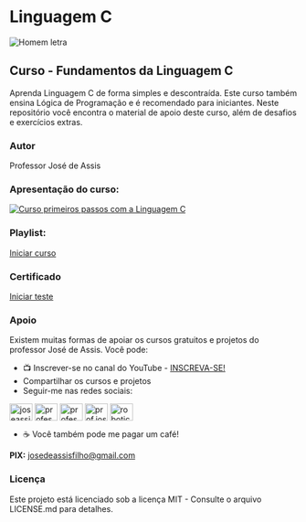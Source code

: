 # Linguagem C
![Homem letra](https://github.com/professorjosedeassis/Linguagem-C/blob/master/imagens/homem%20letra.gif)
## Curso - Fundamentos da Linguagem C
Aprenda Linguagem C de forma simples e descontraída. Este curso também ensina Lógica de Programação e é recomendado para iniciantes. Neste repositório você encontra o material de apoio deste curso, além de desafios e exercícios extras.
### Autor
Professor José de Assis
### Apresentação do curso:
[![Curso primeiros passos com a Linguagem C](http://img.youtube.com/vi/COgylca8qYw/0.jpg)](http://www.youtube.com/watch?v=COgylca8qYw "Asssistir no YouTube")
### Playlist:
[Iniciar curso](https://www.youtube.com/playlist?list=PLbEOwbQR9lqxHno2S-IiG9-lePyRNOO_E)
### Certificado
[Iniciar teste](https://forms.gle/N3LxBdv4uSF8rjSf8)
### Apoio
Existem muitas formas de apoiar os cursos gratuitos e projetos do professor José de Assis. Você pode:
- 📺 Inscrever-se no canal do YouTube - [INSCREVA-SE!](https://www.youtube.com/c/RoboticapraticaBr/?sub_confirmation=1)
- Compartilhar os cursos e projetos
- Seguir-me nas redes sociais:
<p align="left">
<a href="https://twitter.com/joseassis" target="blank"><img align="center" src="https://raw.githubusercontent.com/rahuldkjain/github-profile-readme-generator/master/src/images/icons/Social/twitter.svg" alt="joseassis" height="30" width="40" /></a>
<a href="https://linkedin.com/in/professorjosedeassis" target="blank"><img align="center" src="https://raw.githubusercontent.com/rahuldkjain/github-profile-readme-generator/master/src/images/icons/Social/linked-in-alt.svg" alt="professorjosedeassis" height="30" width="40" /></a>
<a href="https://fb.com/professorjosedeassis" target="blank"><img align="center" src="https://raw.githubusercontent.com/rahuldkjain/github-profile-readme-generator/master/src/images/icons/Social/facebook.svg" alt="professorjosedeassis" height="30" width="40" /></a>
<a href="https://instagram.com/prof.joseassis" target="blank"><img align="center" src="https://raw.githubusercontent.com/rahuldkjain/github-profile-readme-generator/master/src/images/icons/Social/instagram.svg" alt="prof.joseassis" height="30" width="40" /></a>
<a href="https://www.youtube.com/c/roboticapraticabr" target="blank"><img align="center" src="https://raw.githubusercontent.com/rahuldkjain/github-profile-readme-generator/master/src/images/icons/Social/youtube.svg" alt="roboticapraticabr" height="30" width="40" /></a>
</p>

- ☕ Você também pode me pagar um café!

**PIX:** josedeassisfilho@gmail.com

### Licença
Este projeto está licenciado sob a licença MIT - Consulte o arquivo LICENSE.md para detalhes.
